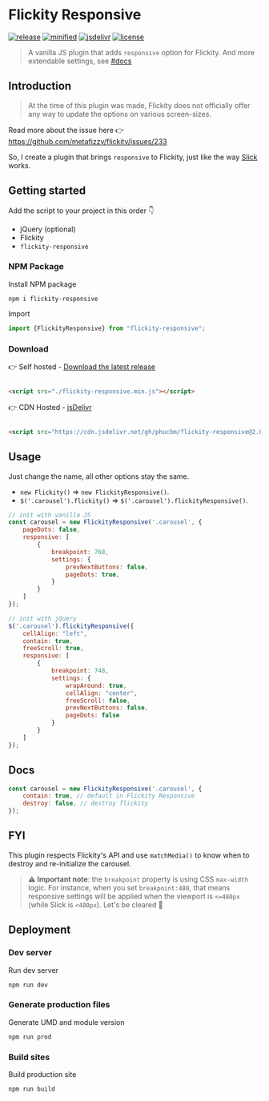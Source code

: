 # Flickity Responsive

[![release](https://badgen.net/github/release/phucbm/flickity-responsive/)](https://github.com/phucbm/flickity-responsive/releases/latest)
[![minified](https://badgen.net/badge/minified/4KB/cyan)](https://www.jsdelivr.com/package/gh/phucbm/flickity-responsive)
[![jsdelivr](https://data.jsdelivr.com/v1/package/gh/phucbm/flickity-responsive/badge?style=rounded)](https://www.jsdelivr.com/package/gh/phucbm/flickity-responsive)
[![license](https://badgen.net/github/license/phucbm/flickity-responsive/)](https://github.com/phucbm/flickity-responsive/blob/main/LICENSE)

> A vanilla JS plugin that adds `responsive` option for Flickity. And more extendable settings, see [#docs](#docs)

## Introduction

> At the time of this plugin was made, Flickity does not officially offer any way to update the options on various
> screen-sizes.

Read more about the issue here 👉 https://github.com/metafizzy/flickity/issues/233

So, I create a plugin that brings `responsive` to Flickity, just like the
way [Slick](https://kenwheeler.github.io/slick/) works.

## Getting started

Add the script to your project in this order 👇

- jQuery (optional)
- Flickity
- `flickity-responsive`

### NPM Package

Install NPM package

```shell
npm i flickity-responsive
```

Import

```js
import {FlickityResponsive} from "flickity-responsive";
```

### Download

👉 Self hosted - [Download the latest release](https://github.com/phucbm/flickity-responsive/releases/latest)

```html

<script src="./flickity-responsive.min.js"></script>
```

👉 CDN Hosted - [jsDelivr](https://www.jsdelivr.com/package/gh/phucbm/flickity-responsive)

```html

<script src="https://cdn.jsdelivr.net/gh/phucbm/flickity-responsive@2.0.0-alpha/flickity-responsive.min.js"></script>
```

## Usage

Just change the name, all other options stay the same.

- `new Flickity()` => `new FlickityResponsive()`.
- `$('.carousel').flickity()` => `$('.carousel').flickityResponsive()`.

```js
// init with vanilla JS
const carousel = new FlickityResponsive('.carousel', {
    pageDots: false,
    responsive: [
        {
            breakpoint: 768,
            settings: {
                prevNextButtons: false,
                pageDots: true,
            }
        }
    ]
});

// init with jQuery
$('.carousel').flickityResponsive({
    cellAlign: "left",
    contain: true,
    freeScroll: true,
    responsive: [
        {
            breakpoint: 748,
            settings: {
                wrapAround: true,
                cellAlign: "center",
                freeScroll: false,
                prevNextButtons: false,
                pageDots: false
            }
        }
    ]
});
```

## Docs

```js
const carousel = new FlickityResponsive('.carousel', {
    contain: true, // default in Flickity Responsive
    destroy: false, // destroy flickity
});
```

## FYI

This plugin respects Flickity's API and use `matchMedia()` to know when to destroy and re-initialize the
carousel.

> **⚠️ Important note**: the `breakpoint` property is using CSS `max-width` logic. For instance, when you
> set `breakpoint:480`, that means responsive settings will be applied when the viewport is `<=480px` (while Slick
> is `<480px`). Let's be cleared 💎

## Deployment

### Dev server

Run dev server

```shell
npm run dev
```

### Generate production files

Generate UMD and module version

```shell
npm run prod
```

### Build sites

Build production site

```shell
npm run build
```
